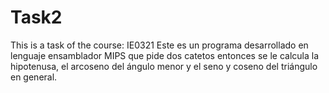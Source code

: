 # Task2
This is a task of the course: IE0321
Este es un programa desarrollado en lenguaje ensamblador MIPS que pide dos catetos entonces se le calcula la hipotenusa, el arcoseno del ángulo menor 
y el seno y coseno del triángulo en general. 
